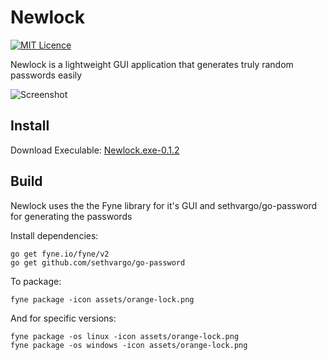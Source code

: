 # Newlock
[![MIT Licence](https://img.shields.io/badge/License-MIT-blue)](https://opensource.org/licenses/mit-license.php)

Newlock is a lightweight GUI application that generates truly random passwords easily

![Screenshot](https://user-images.githubusercontent.com/83633399/166413118-7d90a731-501d-447f-8f39-6babcde12184.png)

## Install

Download Execulable: [Newlock.exe-0.1.2](https://github.com/gocrazygh/newlock/releases/tag/v0.1.2)

## Build
Newlock uses the the Fyne library for it's GUI and sethvargo/go-password for generating the passwords

Install dependencies:
```
go get fyne.io/fyne/v2
go get github.com/sethvargo/go-password
```
To package:
```
fyne package -icon assets/orange-lock.png
```

And for specific versions:
```
fyne package -os linux -icon assets/orange-lock.png
fyne package -os windows -icon assets/orange-lock.png
```
